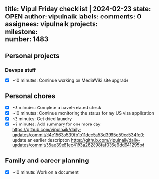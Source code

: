title:	Vipul Friday checklist | 2024-02-23
state:	OPEN
author:	vipulnaik
labels:	
comments:	0
assignees:	vipulnaik
projects:	
milestone:	
number:	1483
--
## Personal projects

### Devops stuff

- [x] ~10 minutes: Continue working on MediaWiki site upgrade

## Personal chores

- [x] ~3 minutes: Complete a travel-related check
- [x] ~10 minutes: Continue monitoring the status for my US visa application
- [x] ~2 minutes: Get dried laundry
- [x] ~3 minutes: Add summary for one more day https://github.com/vipulnaik/daily-updates/commit/d4e1563b539fb1b11dec5a53d3965e59cc534fc0; update an earlier description https://github.com/vipulnaik/daily-updates/commit/55ae39e61ec4193a262898faf036e9dd941295bd

## Family and career planning

- [x] ~10 minute: Work on a document
